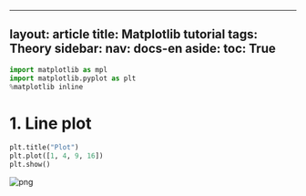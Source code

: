 
---
layout: article
title: Matplotlib tutorial
tags: Theory
sidebar:
  nav: docs-en
aside:
  toc: True
---

```python
import matplotlib as mpl
import matplotlib.pyplot as plt
%matplotlib inline
```

# 1. Line plot


```python
plt.title("Plot")
plt.plot([1, 4, 9, 16])
plt.show()
```


![png](src_files/src_2_0.png)
